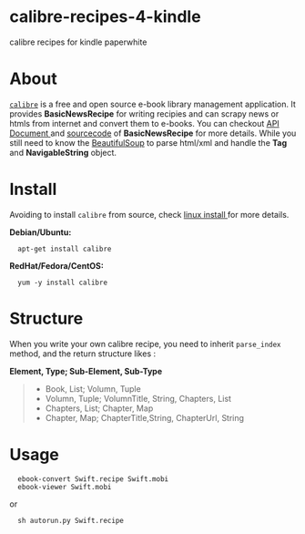 calibre-recipes-4-kindle
========================

calibre recipes for kindle paperwhite
# About

[`calibre`](http://manual.calibre-ebook.com/news.html) is a free and open source e-book library management application. It provides **BasicNewsRecipe** for writing recipies and can scrapy news or htmls from internet and convert them to e-books. You can checkout [API Document ](http://manual.calibre-ebook.com/news_recipe.html#news-recipe)and [sourcecode](http://bazaar.launchpad.net/~kovid/calibre/trunk/view/head:/src/calibre/web/feeds/news.py) of **BasicNewsRecipe** for more details. While you still need to know the [BeautifulSoup](http://www.crummy.com/software/BeautifulSoup/bs3/documentation.html) to parse html/xml and handle the **Tag** and **NavigableString** object.
# Install
Avoiding to install `calibre` from source, check [linux install ](http://calibre-ebook.com/download_linux ) for more details.

**Debian/Ubuntu:**
```
  apt-get install calibre
```

**RedHat/Fedora/CentOS:**

```
  yum -y install calibre
```
# Structure

When you write your own calibre recipe, you need to inherit `parse_index` method, and the return structure likes :

**Element, Type; Sub-Element, Sub-Type**
>* Book, List; Volumn, Tuple
>* Volumn, Tuple; VolumnTitle, String, Chapters, List
>* Chapters, List; Chapter, Map
>* Chapter, Map; ChapterTitle,String, ChapterUrl, String
# Usage

```
  ebook-convert Swift.recipe Swift.mobi
  ebook-viewer Swift.mobi
```
or
```
  sh autorun.py Swift.recipe
```
